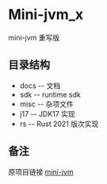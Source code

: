 # Mini-jvm_x

mini-jvm 重写版

## 目录结构

- docs      -- 文档
- sdk       -- runtime sdk
- misc      -- 杂项文件
- j17       -- JDK17 实现
- rs        -- Rust 2021 版次实现


## 备注

原项目链接 [mini-jvm](https://github.com/guxingke/mini-jvm)

